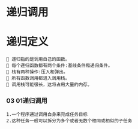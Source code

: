 # 递归调用

# 递归定义

     递归指的是调用自己的函数。
     每个递归函数都有两个条件:基线条件和递归条件。 
     栈有两种操作:压入和弹出。
     所有函数调用都进入调用栈。
     调用栈可能很长，这将占用大量的内存。

### 03 01递归调用

    1.一个程序通过调用自身来完成任务目标
    2.这种任务一般可以拆分为多个或者无数个相同或相似的子任务

    